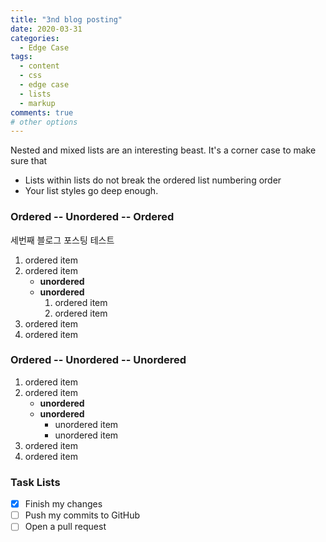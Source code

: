 ```yaml
---
title: "3nd blog posting"
date: 2020-03-31
categories:
  - Edge Case
tags:
  - content
  - css
  - edge case
  - lists
  - markup
comments: true
# other options
---
```


Nested and mixed lists are an interesting beast. It's a corner case to make sure that

* Lists within lists do not break the ordered list numbering order
* Your list styles go deep enough.

### Ordered -- Unordered -- Ordered
세번째 블로그 포스팅 테스트
1. ordered item
2. ordered item 
   * **unordered**
   * **unordered** 
     1. ordered item
     2. ordered item
3. ordered item
4. ordered item

### Ordered -- Unordered -- Unordered

1. ordered item
2. ordered item 
   * **unordered**
   * **unordered** 
     * unordered item
     * unordered item
3. ordered item
4. ordered item

### Task Lists

- [x] Finish my changes
- [ ] Push my commits to GitHub
- [ ] Open a pull request